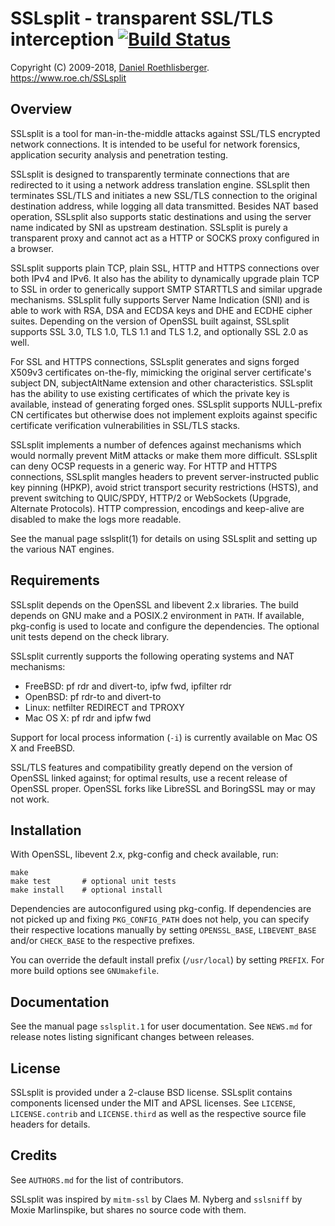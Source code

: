 # SSLsplit - transparent SSL/TLS interception [![Build Status](https://travis-ci.org/droe/sslsplit.svg?branch=master)](https://travis-ci.org/droe/sslsplit)
Copyright (C) 2009-2018, [Daniel Roethlisberger](//daniel.roe.ch/).  
https://www.roe.ch/SSLsplit


## Overview

SSLsplit is a tool for man-in-the-middle attacks against SSL/TLS encrypted
network connections.  It is intended to be useful for network forensics,
application security analysis and penetration testing.

SSLsplit is designed to transparently terminate connections that are redirected
to it using a network address translation engine.  SSLsplit then terminates
SSL/TLS and initiates a new SSL/TLS connection to the original destination
address, while logging all data transmitted.  Besides NAT based operation,
SSLsplit also supports static destinations and using the server name indicated
by SNI as upstream destination.  SSLsplit is purely a transparent proxy and
cannot act as a HTTP or SOCKS proxy configured in a browser.

SSLsplit supports plain TCP, plain SSL, HTTP and HTTPS connections over both
IPv4 and IPv6.  It also has the ability to dynamically upgrade plain TCP to SSL
in order to generically support SMTP STARTTLS and similar upgrade mechanisms.
SSLsplit fully supports Server Name Indication (SNI) and is able to work with
RSA, DSA and ECDSA keys and DHE and ECDHE cipher suites.  Depending on the
version of OpenSSL built against, SSLsplit supports SSL 3.0, TLS 1.0, TLS 1.1
and TLS 1.2, and optionally SSL 2.0 as well.

For SSL and HTTPS connections, SSLsplit generates and signs forged X509v3
certificates on-the-fly, mimicking the original server certificate's subject
DN, subjectAltName extension and other characteristics.  SSLsplit has the
ability to use existing certificates of which the private key is available,
instead of generating forged ones.  SSLsplit supports NULL-prefix CN
certificates but otherwise does not implement exploits against specific
certificate verification vulnerabilities in SSL/TLS stacks.

SSLsplit implements a number of defences against mechanisms which would
normally prevent MitM attacks or make them more difficult.  SSLsplit can deny
OCSP requests in a generic way.  For HTTP and HTTPS connections, SSLsplit
mangles headers to prevent server-instructed public key pinning (HPKP), avoid
strict transport security restrictions (HSTS), and prevent switching to
QUIC/SPDY, HTTP/2 or WebSockets (Upgrade, Alternate Protocols).  HTTP
compression, encodings and keep-alive are disabled to make the logs more
readable.

See the manual page sslsplit(1) for details on using SSLsplit and setting up
the various NAT engines.


## Requirements

SSLsplit depends on the OpenSSL and libevent 2.x libraries.
The build depends on GNU make and a POSIX.2 environment in `PATH`.
If available, pkg-config is used to locate and configure the dependencies.
The optional unit tests depend on the check library.

SSLsplit currently supports the following operating systems and NAT mechanisms:

-   FreeBSD: pf rdr and divert-to, ipfw fwd, ipfilter rdr
-   OpenBSD: pf rdr-to and divert-to
-   Linux: netfilter REDIRECT and TPROXY
-   Mac OS X: pf rdr and ipfw fwd

Support for local process information (`-i`) is currently available on Mac OS X
and FreeBSD.

SSL/TLS features and compatibility greatly depend on the version of OpenSSL
linked against; for optimal results, use a recent release of OpenSSL proper.
OpenSSL forks like LibreSSL and BoringSSL may or may not work.


## Installation

With OpenSSL, libevent 2.x, pkg-config and check available, run:

    make
    make test       # optional unit tests
    make install    # optional install

Dependencies are autoconfigured using pkg-config.  If dependencies are not
picked up and fixing `PKG_CONFIG_PATH` does not help, you can specify their
respective locations manually by setting `OPENSSL_BASE`, `LIBEVENT_BASE` and/or
`CHECK_BASE` to the respective prefixes.

You can override the default install prefix (`/usr/local`) by setting `PREFIX`.
For more build options see `GNUmakefile`.


## Documentation

See the manual page `sslsplit.1` for user documentation.
See `NEWS.md` for release notes listing significant changes between releases.


## License

SSLsplit is provided under a 2-clause BSD license.
SSLsplit contains components licensed under the MIT and APSL licenses.
See `LICENSE`, `LICENSE.contrib` and `LICENSE.third` as well as the respective
source file headers for details.


## Credits

See `AUTHORS.md` for the list of contributors.

SSLsplit was inspired by `mitm-ssl` by Claes M. Nyberg and `sslsniff` by Moxie
Marlinspike, but shares no source code with them.


